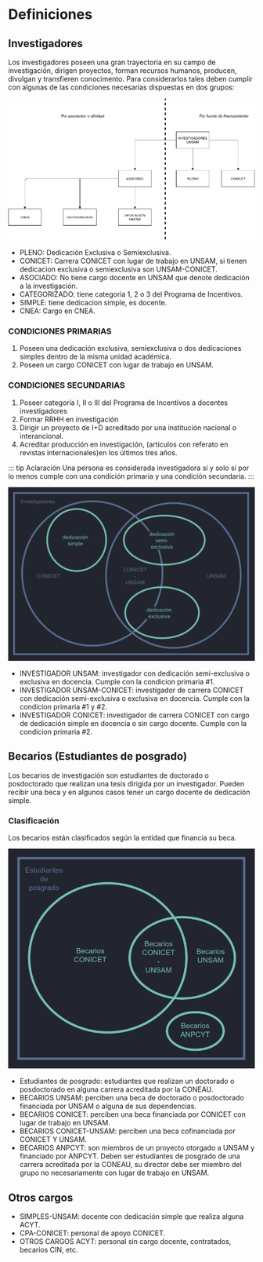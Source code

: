 # Definiciones

## Investigadores

Los investigadores poseen una gran trayectoria en su campo de investigación, dirigen proyectos, forman recursos humanos, producen, divulgan y transfieren conocimento.
Para considerarlos tales deben cumplir con algunas de las condiciones necesarias dispuestas en dos grupos:

![Diagrama Investigadores UNSAM](./diagramaInvestigadoresUNSAM.png)

- PLENO: Dedicación Exclusiva o Semiexclusiva.
- CONICET: Carrera CONICET con lugar de trabajo en UNSAM, si tienen dedicacion exclusiva o semiexclusiva son UNSAM-CONICET.
- ASOCIADO: No tiene cargo docente en UNSAM que denote dedicación a la investigación.
- CATEGORIZADO: tiene categoria 1, 2 o 3 del Programa de Incentivos.
- SIMPLE: tiene dedicacion simple, es docente.
- CNEA: Cargo en CNEA.

### CONDICIONES PRIMARIAS

1. Poseen una dedicación exclusiva, semiexclusiva o dos dedicaciones simples dentro de la misma unidad académica.
2. Poseen un cargo CONICET con lugar de trabajo en UNSAM.

### CONDICIONES SECUNDARIAS

1. Poseer categoría I, II o III del Programa de Incentivos a docentes investigadores
2. Formar RRHH en investigación
3. Dirigir un proyecto de I+D acreditado por una institución nacional o interancional.
4. Acreditar producción en investigación, (articulos con referato en revistas internacionales)en los últimos tres años.

::: tip Aclaración
Una persona es considerada investigadora sí y solo sí por lo menos cumple con una condición primaria y una condición secundaria.
:::

![Diagrama Investigadores](./diagramaInvestigadores.png)

- INVESTIGADOR UNSAM: investigador con dedicación semi-exclusiva o exclusiva en docencia. Cumple con la condicion primaria #1.
- INVESTIGADOR UNSAM-CONICET: investigador de carrera CONICET con dedicación semi-exclusiva o exclusiva en docencia. Cumple con la condicion primaria #1 y #2.
- INVESTIGADOR CONICET: investigador de carrera CONICET con cargo de dedicación simple en docencia o sin cargo docente. Cumple con la condicion primaria #2.

## Becarios (Estudiantes de posgrado)

Los becarios de investigación son estudiantes de doctorado o posdoctorado que realizan una tesis dirigida por un investigador. Pueden recibir una beca y en algunos casos tener un cargo docente de dedicación simple.

### Clasificación

Los becarios están clasificados según la entidad que financia su beca.

![Diagrama Becarios](./diagramaBecarios.png)

- Estudiantes de posgrado: estudiantes que realizan un doctorado o posdoctorado en alguna carrera acreditada por la CONEAU.
- BECARIOS UNSAM: perciben una beca de doctorado o posdoctorado financiada por UNSAM o alguna de sus dependencias.
- BECARIOS CONICET: perciben una beca financiada por CONICET con lugar de trabajo en UNSAM.
- BECARIOS CONICET-UNSAM: perciben una beca cofinanciada por CONICET Y UNSAM.
- BECARIOS ANPCYT: son miembros de un proyecto otorgado a UNSAM y financiado por ANPCYT. Deben ser estudiantes de posgrado de una carrera acreditada por la CONEAU, su director debe ser miembro del grupo no necesariamente con lugar de trabajo en UNSAM.

## Otros cargos

- SIMPLES-UNSAM: docente con dedicación simple que realiza alguna ACYT.
- CPA-CONICET: personal de apoyo CONICET.
- OTROS CARGOS ACYT: personal sin cargo docente, contratados, becarios CIN, etc.
